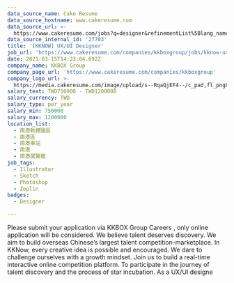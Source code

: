 ```yaml
---
data_source_name: Cake Resume
data_source_hostname: www.cakeresume.com
data_source_url: >-
  https://www.cakeresume.com/jobs?q=designer&refinementList%5Blang_name%5D%5B0%5D=English&refinementList%5Bsalary_type%5D=per_year
data_source_internal_id: '27703'
title: '[KKNOW] UX/UI Designer'
job_url: 'https://www.cakeresume.com/companies/kkboxgroup/jobs/kknow-ux-ui-designer'
date: 2021-03-15T14:23:04.692Z
company_name: KKBOX Group
company_page_url: 'https://www.cakeresume.com/companies/kkboxgroup'
company_logo_url: >-
  https://media.cakeresume.com/image/upload/s--RqaQjEF4--/c_pad,fl_png8,h_200,w_200/v1604375754/f9qlpok430hwd4k1zx95.png
salary_text: TWD750000 - TWD1200000
salary_currency: TWD
salary_type: per_year
salary_min: 750000
salary_max: 1200000
location_list:
  - 南港軟體園區
  - 南港區
  - 南港車站
  - 南港
  - 南港展覽館
job_tags:
  - Illustrator
  - Sketch
  - Photoshop
  - Zeplin
badges:
  - Designer

---
```


Please submit your application via KKBOX Group Careers , only online application will be considered. We believe talent deserves discovery. We aim to build overseas Chinese’s largest talent competition-marketplace. In KKNow, every creative idea is possible and encouraged. We dare to challenge ourselves with a growth mindset. Join us to build a real-time interactive online competition platform. To participate in the journey of talent discovery and the process of star incubation. As a UX/UI designe